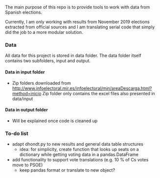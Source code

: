 The main purpose of this repo is to provide tools to work with data from
Spanish elections.

Currently, I am only working with results from November 2019
elections extracted from official sources and I am translating serial code that
simply did the job to a more modular solution.

### Data
All data for this project is stored in data folder. The data folder itself
contains two subfolders, input and output.

#### Data in input folder
- Zip folders downloaded from http://www.infoelectoral.mir.es/infoelectoral/min/areaDescarga.html?method=inicio Zip folder only contains
the excel files also presented in data/input

#### Data in output folder
- Will be explained once code is cleaned up


### To-do list
- adapt dhondt.py to new results and general data table structures
  - idea: for simplicity, create function that looks up seats on a dictionary while
  getting voting data in a pandas.DataFrame
- add functionality to support vote translations (e.g. 10 % of
  Cs votes move to PSOE)
    - keep pandas format or translate to new object?
